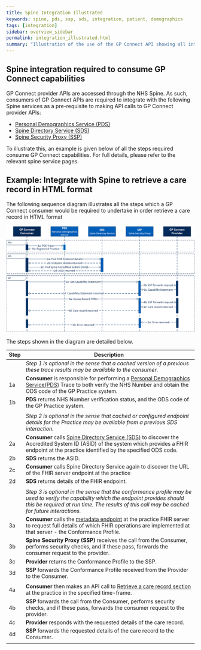 ```yaml
---
title: Spine Integration Illustrated
keywords: spine, pds, ssp, sds, integration, patient, demographics
tags: [integration]
sidebar: overview_sidebar
permalink: integration_illustrated.html
summary: "Illustration of the use of the GP Connect API showing all interactions required - both with Spine services and GP Connect endpoint API calls."
---
```


## Spine integration required to consume GP Connect capabilities ##

GP Connect provider APIs are accessed through the NHS Spine. As such, consumers of GP Connect APIs are required to integrate with the following Spine services as a pre-requisite to making API calls to GP Connect provider APIs:

- [Personal Demographics Service (PDS)](integration_personal_demographic_service.html)
- [Spine Directory Service (SDS)](integration_spine_directory_service.html)
- [Spine Security Proxy (SSP)](integration_spine_security_proxy.html)

To illustrate this, an example is given below of all the steps required consume GP Connect capabilities. For full details, please refer to the relevant spine service pages.

## Example: Integrate with Spine to retrieve a care record in HTML format ##

The following sequence diagram illustrates all the steps which a GP Connect consumer would be required to undertake in order retrieve a care record in HTML format

![Sequence diagram for booking an appointment end to end interactions](images/integration/Spine_Integration_Illustrated_AccessRecordHTML.png)

The steps shown in the diagram are detailed below.

| Step | Description |
|------|-------------|
|      | *Step 1 is optional in the sense that a cached version of a previous these trace results may be available to the consumer.* |    
| 1a   | **Consumer** is responsible for performing a  [Personal Demographics Service(PDS)](integration_personal_demographic_service.html) Trace to both verify the NHS Number and obtain the ODS code of the GP Practice system. |
| 1b   | **PDS** returns NHS Number verification status, and the ODS code of the GP Practice system. |
|      |      |
|      | *Step 2 is optional in the sense that cached or configured endpoint details for the Practice may be available from a previous SDS interaction.* |    
| 2a   | **Consumer** calls [Spine Directory Service (SDS)](integration_spine_directory_service.html) to discover the Accredited System ID (ASID) of the system which provides a FHIR endpoint at the practice identified by the specified ODS code. |
| 2b   | **SDS** returns the ASID. | 
| 2c   | **Consumer** calls Spine Directory Service again to discover the URL of the FHIR server endpoint at the practice | 
| 2d   | **SDS** returns details of the FHIR endpoint. | 
|      |      |
|      | *Step 3 is optional in the sense that the conformance profile may be used to verify the capability which the endpoint provides should this be required at run time. The results of this call may be cached for future interactions.* |    
| 3a   | **Consumer** calls the [metadata endpoint](foundations_use_case_get_the_fhir_conformance_profile.html) at the practice FHIR server to request full details of which FHIR operations are implemented at that server - the Conformance Profile. |
| 3b   | **Spine Security Proxy (SSP)** receives the call from the Consumer, performs security checks, and if these pass, forwards the consumer request to the provider. |
| 3c   | **Provider** returns the Conformance Profile to the SSP. |
| 3d   | **SSP** forwards the Conformance Profile received from the Provider to the Consumer. |
|      |      |
| 4a   | **Consumer** then makes an API call to [Retrieve a care record section](accessrecord_use_case_retrieve_a_care_record_section.html) at the practice in the specified time-frame. |
| 4b   | **SSP** forwards the call from the Consumer, performs security checks, and if these pass, forwards the consumer request to the provider. |
| 4c   | **Provider** responds with the requested details of the care record. |
| 4d   | **SSP** forwards the requested details of the care record to the Consumer. |   
|      |      |
